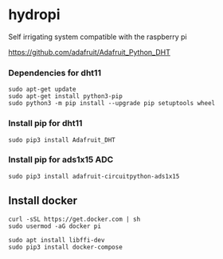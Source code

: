 # hydropi
Self irrigating system compatible with the raspberry pi


https://github.com/adafruit/Adafruit_Python_DHT
### Dependencies for dht11
```
sudo apt-get update
sudo apt-get install python3-pip
sudo python3 -m pip install --upgrade pip setuptools wheel
```

### Install pip for dht11
```
sudo pip3 install Adafruit_DHT
```

### Install pip for ads1x15 ADC
```
sudo pip3 install adafruit-circuitpython-ads1x15	
```

## Install docker 
```
curl -sSL https://get.docker.com | sh
sudo usermod -aG docker pi

sudo apt install libffi-dev
sudo pip3 install docker-compose
```

